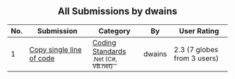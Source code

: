 ﻿<div align="center">

## All Submissions by dwains

</div>

No.  | Submission | Category | By   | User Rating
---- | ---------- | -------- | ---- | -----------
1 | [Copy single line of code<br />](https://github.com/Planet-Source-Code/dwains-copy-single-line-of-code__10-5001) | [Coding Standards<br /><sup>.Net (C#, VB.net)</sup>](../ByCategory/coding-standards__10-33.md) | dwains | 2.3 (7 globes from 3 users)
